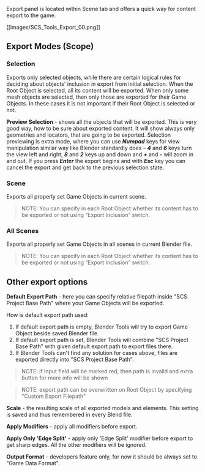 Export panel is located within Scene tab and offers a quick way for content export to the game.

[[images/SCS_Tools_Export_00.png]]

## Export Modes (Scope)

### Selection

Exports only selected objects, while there are certain logical rules for deciding about objects' inclusion in export from initial selection. When the Root Object is selected, all its content will be exported. When only some mesh objects are selected, then only those are exported for their Game Objects. In these cases it is not important if their Root Object is selected or not.

**Preview Selection** - shows all the objects that will be exported. This is very good way, how to be sure about exported content. It will show always only geometries and locators, that are going to be exported. Selection previewing is extra mode, where you can use ***Numpad*** keys for view manipulation similar way like Blender standardly does – ***4*** and ***6*** keys turn the view left and right, ***8*** and ***2*** keys up and down and ***+*** and ***-*** will zoom in and out. If you press ***Enter*** the export begins and with ***Esc*** key you can cancel the export and get back to the previous selection state.


### Scene

Exports all properly set Game Objects in current scene. 
> NOTE: You can specify in each Root Object whether its content has to be exported or not using “Export Inclusion” switch.


### All Scenes

Exports all properly set Game Objects in all scenes in current Blender file.
> NOTE: You can specify in each Root Object whether its content has to be exported or not using “Export Inclusion” switch.


## Other export options

**Default Export Path** - here you can specify relative filepath inside "SCS Project Base Path" where your Game Objects will be exported. 

How is default export path used:

1. If default export path is empty, Blender Tools will try to export Game Object beside saved Blender file.
2. If default export path is set, Blender Tools will combine "SCS Project Base Path" with given default export path to export files there.
3. If Blender Tools can't find any solution for cases above, files are exported directly into "SCS Project Base Path".

> NOTE: if input field will be marked red, then path is invalid and extra button for more info will be shown

> NOTE: export path can be overwritten on Root Object by specifying "Custom Export Filepath"


**Scale** - the resulting scale of all exported models and elements. This setting is saved and thus remembered in every Blend file.


**Apply Modifiers** - apply all modifiers before export.


**Apply Only 'Edge Split'** - apply only 'Edge Split' modifier before export to get sharp edges. All the other modifiers will be ignored.

**Output Format** - developers feature only, for now it should be always set to "Game Data Format".
